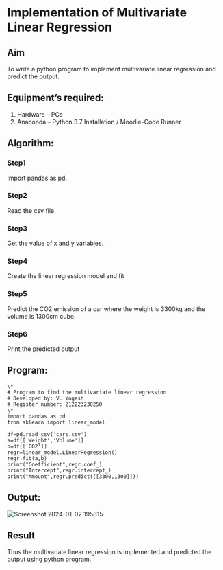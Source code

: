 # Implementation of Multivariate Linear Regression
## Aim
To write a python program to implement multivariate linear regression and predict the output.
## Equipment’s required:
1.	Hardware – PCs
2.	Anaconda – Python 3.7 Installation / Moodle-Code Runner
## Algorithm:
### Step1
Import pandas as pd.
<br>

### Step2
Read the csv file.
<br>

### Step3
Get the value of x and y variables.
<br>

### Step4
Create the linear regression model and fit
<br>

### Step5
Predict the CO2 emission of a car where the weight is 3300kg and the volume is 1300cm cube.
<br>

### Step6
Print the predicted output
<br>

## Program:
```
\*
# Program to find the multivariate linear regression
# Developed by: V. Yogesh
# Register number: 212223230250
\*
import pandas as pd
from sklearn import linear_model

df=pd.read_csv('cars.csv')
a=df[['Weight','Volume']]
b=df[['CO2']]
regr=linear_model.LinearRegression()
regr.fit(a,b)
print("Coefficient",regr.coef_)
print("Intercept",regr.intercept_)
print("Amount",regr.predict([[3300,1300]]))
```
## Output:
![Screenshot 2024-01-02 195815](https://github.com/Yogesh-Yogi-1/Multivariate-Linear-Regression/assets/148514598/b6cdd52f-a607-461a-b38f-bc7b0305372b)
<br>

## Result
Thus the multivariate linear regression is implemented and predicted the output using python program.
